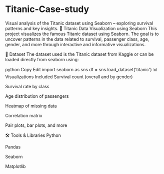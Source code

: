 # Titanic-Case-study
Visual analysis of the Titanic dataset using Seaborn – exploring survival patterns and key insights.
🚢 Titanic Data Visualization using Seaborn
This project visualizes the famous Titanic dataset using Seaborn. The goal is to uncover patterns in the data related to survival, passenger class, age, gender, and more through interactive and informative visualizations.

📁 Dataset
The dataset used is the Titanic dataset from Kaggle or can be loaded directly from seaborn using:

python
Copy
Edit
import seaborn as sns
df = sns.load_dataset('titanic')
📊 Visualizations Included
Survival count (overall and by gender)

Survival rate by class

Age distribution of passengers

Heatmap of missing data

Correlation matrix

Pair plots, bar plots, and more

🛠️ Tools & Libraries
Python

Pandas

Seaborn

Matplotlib
